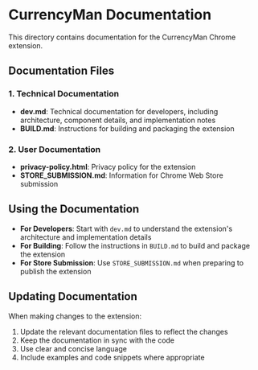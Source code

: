 # CurrencyMan Documentation

This directory contains documentation for the CurrencyMan Chrome extension.

## Documentation Files

### 1. Technical Documentation

- **dev.md**: Technical documentation for developers, including architecture, component details, and implementation notes
- **BUILD.md**: Instructions for building and packaging the extension

### 2. User Documentation

- **privacy-policy.html**: Privacy policy for the extension
- **STORE_SUBMISSION.md**: Information for Chrome Web Store submission

## Using the Documentation

- **For Developers**: Start with `dev.md` to understand the extension's architecture and implementation details
- **For Building**: Follow the instructions in `BUILD.md` to build and package the extension
- **For Store Submission**: Use `STORE_SUBMISSION.md` when preparing to publish the extension

## Updating Documentation

When making changes to the extension:

1. Update the relevant documentation files to reflect the changes
2. Keep the documentation in sync with the code
3. Use clear and concise language
4. Include examples and code snippets where appropriate
